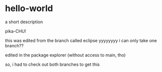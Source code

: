 # hello-world
a short description

pika-CHU!

this was edited from the branch called eclipse
yyyyyyyy i can only take one branch??

edited in the package explorer (without access to main, tho)

so, i had to check out both branches to get this